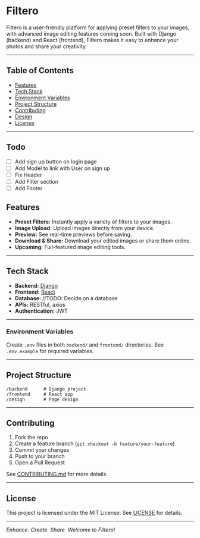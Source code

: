 # Filtero

Filtero is a user-friendly platform for applying preset filters to your images, with advanced image editing features coming soon. Built with Django (backend) and React (frontend), Filtero makes it easy to enhance your photos and share your creativity.

---

## Table of Contents

- [Features](#features)
- [Tech Stack](#tech-stack)
- [Environment Variables](#environment-variables)
- [Project Structure](#project-structure)
- [Contributing](#contributing)
- [Design](#design)
- [License](#license)

---

## Todo

- [ ] Add sign up button on login page
- [ ] Add Model to link with User on sign up
- [ ] Fix Header 
- [ ] Add Filter section
- [ ] Add Footer

## Features

- **Preset Filters:** Instantly apply a variety of filters to your images.
- **Image Upload:** Upload images directly from your device.
- **Preview:** See real-time previews before saving.
- **Download & Share:** Download your edited images or share them online.
- **Upcoming:** Full-featured image editing tools.

---

## Tech Stack

- **Backend:** [Django](https://www.djangoproject.com/)
- **Frontend:** [React](https://react.dev/)
- **Database:** //TODO: Decide on a database
- **APIs:** RESTful, axios
- **Authentication:** JWT

---

### Environment Variables

Create `.env` files in both `backend/` and `frontend/` directories. See `.env.example` for required variables.

---

## Project Structure

```
/backend      # Django project
/frontend     # React app
/design       # Page design
```

---

## Contributing

1. Fork the repo
2. Create a feature branch (`git checkout -b feature/your-feature`)
3. Commit your changes
4. Push to your branch
5. Open a Pull Request

See [CONTRIBUTING.md](CONTRIBUTING.md) for more details.

---

## License

This project is licensed under the MIT License. See [LICENSE](LICENSE) for details.

---

*Enhance. Create. Share. Welcome to Filtero!*

